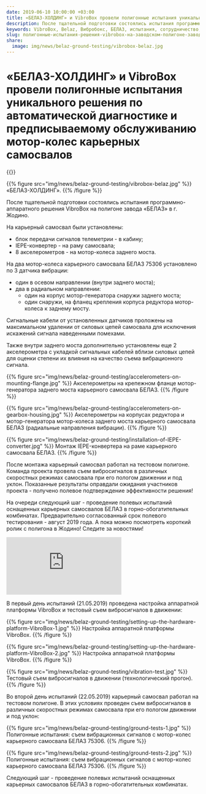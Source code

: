 ```yaml
---
date: 2019-06-10 10:00:00 +03:00
title: «БЕЛАЗ-ХОЛДИНГ» и VibroBox провели полигонные испытания уникального решения по автоматической диагностике и предписываемому обслуживанию мотор-колес карьерных самосвалов
description: После тщательной подготовки состоялись испытания программно-аппаратного решения VibroBox на полигоне завода «БЕЛАЗ» в г. Жодино.
keywords: VibroBox, Belaz, Вибробокс, БЕЛАЗ, испытания, сотрудничество, результат, Минск, Беларусь, вибродиагностика, диагностика, карьерный, самосвал
slug: полигонные-испытания-решения-vibrobox-на-заводском-полигоне-завода-БЕЛАЗ-в-Жодино
share:
  image: img/news/belaz-ground-testing/vibrobox-belaz.jpg
---
```

# «БЕЛАЗ-ХОЛДИНГ» и VibroBox провели полигонные испытания уникального решения по автоматической диагностике и предписываемому обслуживанию мотор-колес карьерных самосвалов

{{<date>}}

{{% figure src="img/news/belaz-ground-testing/vibrobox-belaz.jpg" %}}
«БЕЛАЗ-ХОЛДИНГ».
{{% /figure %}}

После тщательной подготовки состоялись испытания программно-аппаратного решения VibroBox на полигоне завода «БЕЛАЗ» в г. Жодино.

На карьерный самосвал были установлены:

* блок передачи сигналов телеметрии - в кабину;
* IEPE-конвертер - на раму самосвала;
* 8 акселерометров - на мотор-колеса заднего моста.

На два мотор-колеса карьерного самосвала БЕЛАЗ 75306 установлено по 3 датчика вибрации:

* один в осевом направлении (внутри заднего моста);
* два в радиальном направлении:
  * один на корпус мотор-генератора снаружи заднего моста;
  * один снаружи, на фланец крепления корпуса редуктора мотор-колеса к заднему мосту.

Сигнальные кабели от установленных датчиков проложены на максимальном удалении от силовых цепей самосвала для исключения искажений сигнала наведенными помехами.

Также внутри заднего моста дополнительно установлены еще 2 акселерометра с укладкой сигнальных кабелей вблизи силовых цепей для оценки степени их влияния на качество съема вибрационного сигнала.

{{% figure src="img/news/belaz-ground-testing/accelerometers-on-mounting-flange.jpg" %}}
Акселерометры на крепежном фланце мотор-генератора заднего моста карьерного самосвала БЕЛАЗ.
{{% /figure %}}

{{% figure src="img/news/belaz-ground-testing/accelerometers-on-gearbox-housing.jpg" %}}
Акселерометры на корпусах редуктора и мотор-генератора мотор-колеса заднего моста  карьерного самосвала БЕЛАЗ (радиальные направления вибрации).
{{% /figure %}}

{{% figure src="img/news/belaz-ground-testing/installation-of-IEPE-converter.jpg" %}}
Монтаж IEPE-конвертера на раме карьерного самосвала БЕЛАЗ.
{{% /figure %}}

После монтажа карьерный самосвал работал на тестовом полигоне. Команда проекта провела съем вибросигналов в различных скоростных режимах самосвала при его пологом движении и под уклон. Показанные результаты оправдали ожидания участников проекта - получено полевое подтверждение эффективности решения!

На очереди следующий шаг - проведение полевых испытаний оснащенных карьерных самосвалов БЕЛАЗ в горно-обогатительных комбинатах. Предварительно согласованный срок полевого тестирования - август 2019 года. А пока можно посмотреть короткий ролик с полигона в Жодино! Следите за новостями!

<div class="content-video-container">
  <iframe class="content-video"
    src="https://www.youtube.com/embed/wtaKBzZE-jI"
    frameborder="0"
    allow="accelerometer; autoplay; encrypted-media; gyroscope; picture-in-picture" allowfullscreen>
  </iframe>
</div>

В первый день испытаний (21.05.2019) проведена настройка аппаратной платформы VibroBox и тестовый съем вибросигналов в движении:

{{% figure src="img/news/belaz-ground-testing/setting-up-the-hardware-platform-VibroBox-1.jpg" %}}
Настройка аппаратной платформы VibroBox.
{{% /figure %}}

{{% figure src="img/news/belaz-ground-testing/setting-up-the-hardware-platform-VibroBox-2.jpg" %}}
Настройка аппаратной платформы VibroBox.
{{% /figure %}}

{{% figure src="img/news/belaz-ground-testing/vibration-test.jpg" %}}
Тестовый съем вибросигналов в движении (технологический прогон).
{{% /figure %}}

Во второй день испытаний (22.05.2019) карьерный самосвал работал на тестовом полигоне. В этих условиях проведен съем вибросигналов в различных скоростных режимах самосвала при его пологом движении и под уклон:

{{% figure src="img/news/belaz-ground-testing/ground-tests-1.jpg" %}}
Полигонные испытания: съем вибрационных сигналов с мотор-колес карьерного самосвала БЕЛАЗ 75306.
{{% /figure %}}

{{% figure src="img/news/belaz-ground-testing/ground-tests-2.jpg" %}}
Полигонные испытания: съем вибрационных сигналов с мотор-колес карьерного самосвала БЕЛАЗ 75306.
{{% /figure %}}

Следующий шаг - проведение полевых испытаний оснащенных карьерных самосвалов БЕЛАЗ в горно-обогатительных комбинатах.
